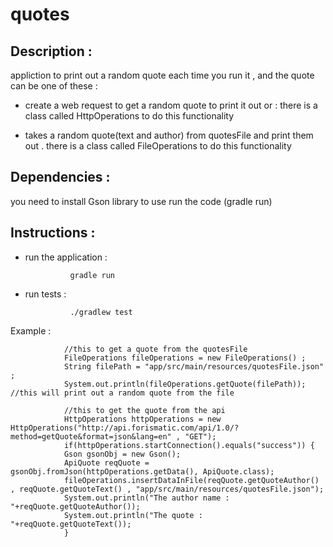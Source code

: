 # quotes

## Description : 
appliction to print out a random quote each time you run it , and the quote can be one of these : 
* create a web request to get a random quote to print it out or :
    there is a class called HttpOperations to do this functionality
  
* takes a random quote(text and author) from quotesFile and print them out .
    there is a class called FileOperations to do this functionality 

## Dependencies : 
you need to install Gson library to use run the code (gradle run)


## Instructions :
* run the application : 

                gradle run

* run tests :

                ./gradlew test


Example : 
                
                //this to get a quote from the quotesFile
                FileOperations fileOperations = new FileOperations() ;
                String filePath = "app/src/main/resources/quotesFile.json" ;
                System.out.println(fileOperations.getQuote(filePath)); //this will print out a random quote from the file

                //this to get the quote from the api
                HttpOperations httpOperations = new HttpOperations("http://api.forismatic.com/api/1.0/?method=getQuote&format=json&lang=en" , "GET");
                if(httpOperations.startConnection().equals("success")) {
                Gson gsonObj = new Gson();
                ApiQuote reqQuote = gsonObj.fromJson(httpOperations.getData(), ApiQuote.class);
                fileOperations.insertDataInFile(reqQuote.getQuoteAuthor() , reqQuote.getQuoteText() , "app/src/main/resources/quotesFile.json");
                System.out.println("The author name : "+reqQuote.getQuoteAuthor());
                System.out.println("The quote : "+reqQuote.getQuoteText());
                }



